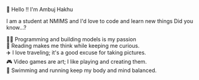👋 Hello !! I'm Ambuj Hakhu

I am a student at NMIMS and I'd love to code and learn new things
Did you know…?

👨‍💻 Programming and building models is my passion            <br/>
📖 Reading makes me think while keeping me curious.         <br/>
✈️ I love traveling; it's a good excuse for taking pictures.   <br/>
🎮 Video games are art; I like playing and creating them.   <br/>
🏃 Swimming and running keep my body and mind balanced.   <br/>


